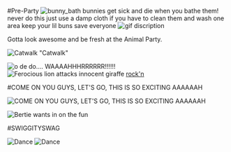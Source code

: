 <!--begin team ponies-->

<!--end team ponies-->
<!--begin team bunnies-->
#Pre-Party
![bunny_bath](http://media.giphy.com/media/iDetu21VhxHtC/giphy.gif) bunnies get sick and die when you bathe them! never do this just use a damp cloth if you have to clean them and wash one area keep your lil buns save everyone
![gif discription](http://media.giphy.com/media/z9tqT8hiuaNvG/giphy.gif)


Gotta look awesome and be fresh at the Animal Party.

![Catwalk](http://33.media.tumblr.com/b2e29fce0f7d3f5f4d86269300f90692/tumblr_my0o0iI7Yc1qay0t7o1_400.gif)
"Catwalk"

![o de do.... WAAAAHHHRRRRRR!!!!!!](http://i.imgur.com/EEFZqeM.gif)
![Ferocious lion attacks innocent giraffe](http://37.media.tumblr.com/0953f89a47a72134c548a0a04245dcca/tumblr_n3nxehRDS91qljj91o1_400.gif)
[rock'n](http://gph.is/12Bl7aD)

#COME ON YOU GUYS, LET'S GO, THIS IS SO EXCITING AAAAAAH



![COME ON YOU GUYS, LET'S GO, THIS IS SO EXCITING AAAAAAH](http://media.giphy.com/media/K1SCAduBtyabe/giphy.gif)

![Bertie wants in on the fun](https://pbs.twimg.com/media/BkW-qN8CAAE2kDA.jpg)

#SWIGGITYSWAG

![Dance](http://www.flappytclown.com/theShow/ATheshow_files/image004.gif)
![Dance](http://www.gokpop.com/i1/avatars/2/akredlm-o8d.gif)
<!--end team bunnies-->
<!--begin team tigers-->

<!--end team tigers-->
<!--begin team alpacas-->

<!--end team alpacas-->
<!--begin team ducks-->

<!--end team ducks-->
